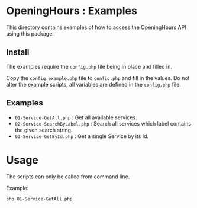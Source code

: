 # OpeningHours : Examples
This directory contains examples of how to access the OpeningHours API using
this package.

## Install

The examples require the `config.php` file being in place and filled in.

Copy the `config.example.php` file to `config.php` and fill in the values.
Do not alter the example scripts, all variables are defined in the `config.php`
file. 

## Examples

* `01-Service-GetAll.php` : Get all available services.
* `02-Service-SearchByLabel.php` : Search all services which label contains the 
  given search string.
* `03-Service-GetById.php` : Get a single Service by its Id.

# Usage

The scripts can only be called from command line.

Example:

```bash
php 01-Service-GetAll.php
```
